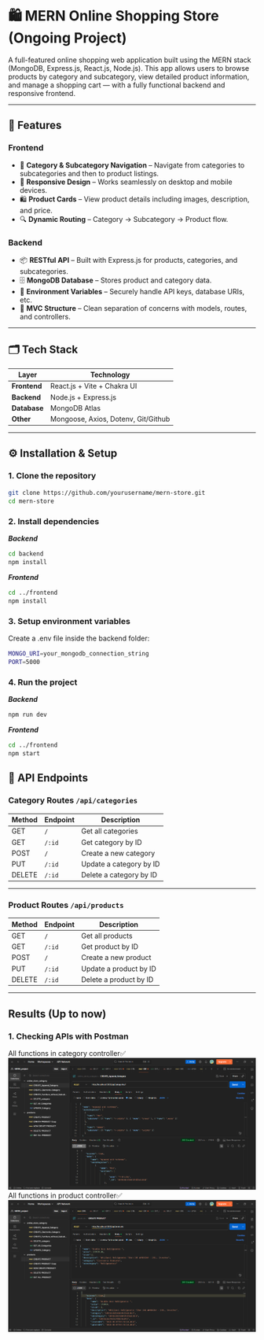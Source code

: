 # 🛍️ MERN Online Shopping Store (Ongoing Project)

A full-featured online shopping web application built using the MERN stack (MongoDB, Express.js, React.js, Node.js).
This app allows users to browse products by category and subcategory, view detailed product information, and manage a shopping cart — with a fully functional backend and responsive frontend.

---

## 🚀 Features  
### Frontend  
- 📂 **Category & Subcategory Navigation** – Navigate from categories to subcategories and then to product listings.  
- 📱 **Responsive Design** – Works seamlessly on desktop and mobile devices.  
- 🛍 **Product Cards** – View product details including images, description, and price.  
- 🔍 **Dynamic Routing** – Category → Subcategory → Product flow.  

### Backend  
- 📦 **RESTful API** – Built with Express.js for products, categories, and subcategories.  
- 🗄 **MongoDB Database** – Stores product and category data.  
- 🔐 **Environment Variables** – Securely handle API keys, database URIs, etc.  
- 📜 **MVC Structure** – Clean separation of concerns with models, routes, and controllers.

---

## 🗂️ Tech Stack

| Layer       | Technology |
|-------------|------------|
| **Frontend** | React.js + Vite + Chakra UI |
| **Backend**  | Node.js + Express.js |
| **Database** | MongoDB Atlas |
| **Other**    | Mongoose, Axios, Dotenv, Git/Github |

---  

## ⚙️ Installation & Setup
### 1. Clone the repository
```sh 
git clone https://github.com/yourusername/mern-store.git
cd mern-store
```
### 2. Install dependencies
***Backend***
```sh
cd backend
npm install
```

***Frontend***
```sh
cd ../frontend
npm install
```

### 3. Setup environment variables  
Create a .env file inside the backend folder:
```sh
MONGO_URI=your_mongodb_connection_string
PORT=5000
```

### 4. Run the project
***Backend***
```sh
npm run dev
```

***Frontend***
```sh
cd ../frontend
npm start
```

## 📌 API Endpoints  

### **Category Routes** `/api/categories`
| Method | Endpoint             | Description                  |
|--------|----------------------|------------------------------|
| GET    | `/`                  | Get all categories           |
| GET    | `/:id`               | Get category by ID           |
| POST   | `/`                  | Create a new category        | 
| PUT    | `/:id`               | Update a category by ID      |
| DELETE | `/:id`               | Delete a category by ID      | 
---

### **Product Routes** `/api/products`
| Method | Endpoint             | Description                         | 
|--------|----------------------|-------------------------------------|
| GET    | `/`                  | Get all products                    |
| GET    | `/:id`               | Get product by ID                   | 
| POST   | `/`                  | Create a new product                | 
| PUT    | `/:id`               | Update a product by ID              | 
| DELETE | `/:id`               | Delete a product by ID              |
---

## Results (Up to now)
### 1. Checking APIs with Postman
All functions in category controller✅  
![](./Results/postmancategory.png)
All functions in product controller✅
![](./Results/postmanproduct.png)








